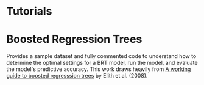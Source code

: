 # Tutorials

# Boosted Regression Trees
Provides a sample dataset and fully commented code to understand how to determine the optimal settings for a BRT model, run the model, and evaluate the model's predictive accuracy. This work draws heavily from [A working guide to boosted regresssion trees](https://besjournals.onlinelibrary.wiley.com/doi/10.1111/j.1365-2656.2008.01390.x) by Elith et al. (2008).
